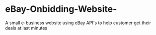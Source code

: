 eBay-Onbidding-Website-
=======================

A small e-business website using eBay API's to help customer get their deals at last minutes
